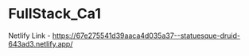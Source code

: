 # FullStack_Ca1

Netlify Link - https://67e275541d39aaca4d035a37--statuesque-druid-643ad3.netlify.app/
